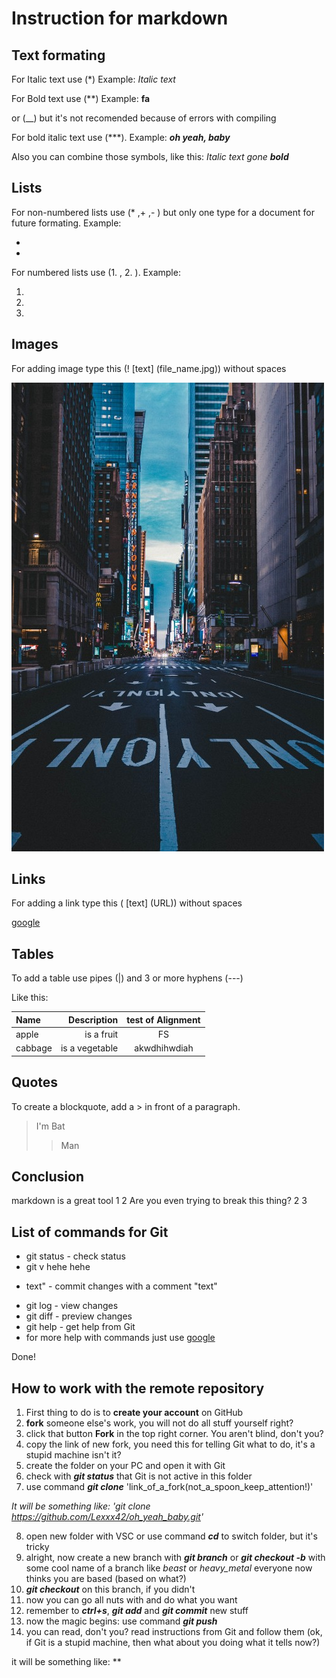 
# Instruction for markdown 

## Text formating 

For Italic text use (*) Example: *Italic text* 

For Bold text use (**) Example: **fa** 

or (__) but it's not recomended because of errors with compiling 

For bold italic text use (***). Example: ***oh yeah, baby*** 

Also you can combine those symbols, like this: *Italic text gone* ***bold*** 


## Lists 

For non-numbered lists use (* ,+ ,- ) but only one type for a document for future formating. Example: 

* 
* 

For numbered lists use (1. , 2. ). Example: 

1. 
2. 
3. 


## Images

For adding image type this (! [text] (file_name.jpg)) without spaces 

![night_city](12.jpg) 

## Links 

For adding a link type this ( [text] (URL)) without spaces 

[google](https://www.google.com/) 

## Tables 

To add a table use pipes (|) and 3 or more hyphens (---) 

Like this: 

| Name   | Description    | test of Alignment | 
| :----  |  ---:          | :---: | 
| apple  | is a fruit     | FS | 
| cabbage| is a vegetable | akwdhihwdiah | 

## Quotes 

To create a blockquote, add a > in front of a paragraph. 

> I'm 
> Bat 
>> Man 

## Conclusion 

markdown is a great tool 
1 
2  Are you even trying to break this thing? 
2 
3 

## List of commands for Git 

* git status - check status 
* git v
hehe 
hehe 
+ text" - commit changes with a comment "text" 
* git log - view changes 
* git diff - preview changes 
* git help - get help from Git 
* for more help with commands just use [google](https://www.google.com/) 

Done!

## How to work with the remote repository 

1. First thing to do is to **create your account** on GitHub 
2. **fork** someone else's work, you will not do all stuff yourself right? 
3. click that button **Fork** in the top right corner. You aren't blind, don't you? 
4. copy the link of new fork, you need this for telling Git what to do, it's a stupid machine isn't it? 
5. create the folder on your PC and open it with Git 
6. check with ***git status*** that Git is not active in this folder 
7. use command ***git clone*** 'link_of_a_fork(not_a_spoon_keep_attention!)' 

*It will be something like: 'git clone https://github.com/Lexxx42/oh_yeah_baby.git'*

8. open new folder with VSC or use command ***cd*** to switch folder, but it's tricky 
9. alright, now create a new branch with ***git branch*** or ***git checkout -b*** with some cool name of a branch like *beast* or *heavy_metal* everyone now thinks you are based (based on what?) 
10. ***git checkout*** on this branch, if you didn't 
11. now you can go all nuts with and do what you want 
12. remember to ***ctrl+s***, ***git add*** and ***git commit*** new stuff 
13. now the magic begins: use command ***git push*** 
14. you can read, don't you? read instructions from Git and follow them (ok, if Git is a stupid machine, then what about you doing what it tells now?) 

it will be something like: **